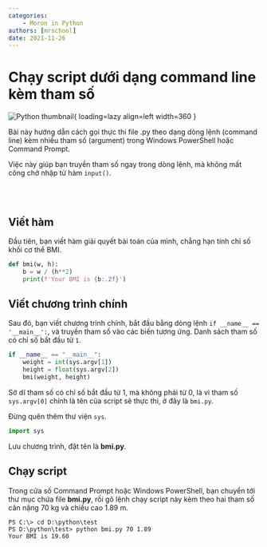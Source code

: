 ```yaml
---
categories:
    - Moron in Python
authors: [mrschool]
date: 2021-11-26
---
```


# Chạy script dưới dạng command line kèm tham số

![Python thumbnail](https://api.onedrive.com/v1.0/shares/s!ApQ3j6n6-2wNr9B5wUKxJOOTQJ3QKw/root/content){ loading=lazy align=left width=360 }

Bài này hướng dẫn cách gọi thực thi file .py theo dạng dòng lệnh (command line) kèm nhiều tham số (argument) trong Windows PowerShell hoặc Command Prompt.

Việc này giúp bạn truyền tham số ngay trong dòng lệnh, mà không mất công chờ nhập từ hàm `input()`.

<br>
<br>

<!-- more -->

## Viết hàm

Đầu tiên, bạn viết hàm giải quyết bài toán của mình, chẳng hạn tính chỉ số khối cơ thể BMI.

```py linenums="3"
def bmi(w, h):
    b = w / (h**2)
    print(f'Your BMI is {b:.2f}')
```

## Viết chương trình chính

Sau đó, bạn viết chương trình chính, bắt đầu bằng dòng lệnh `if __name__ == '__main__':`, và truyền tham số vào các biến tương ứng. Danh sách tham số có chỉ số bắt đầu từ `1`.

```py linenums="8"
if __name__ == "__main__":
    weight = int(sys.argv[1])
    height = float(sys.argv[2])
    bmi(weight, height)
```

Sở dĩ tham số có chỉ số bắt đầu từ 1, mà không phải từ 0, là vì tham số `sys.argv[0]` chính là tên của script sẽ thực thi, ở đây là `bmi.py`.

Đừng quên thêm thư viện `sys`.

```py linenums="1"
import sys
```

Lưu chương trình, đặt tên là **bmi.py**.

## Chạy script

Trong cửa số Command Prompt hoặc Windows PowerShell, bạn chuyển tới thư mục chứa file **bmi.py**, rồi gõ lệnh chạy script này kèm theo hai tham số cân nặng 70 kg và chiều cao 1.89 m.

```pycon
PS C:\> cd D:\python\test
PS D:\python\test> python bmi.py 70 1.89
Your BMI is 19.60
```